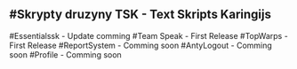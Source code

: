#Skrypty druzyny TSK - Text Skripts Karingijs
------------------------------------------------
#Essentialssk - Update comming
#Team Speak - First Release
#TopWarps - First Release
#ReportSystem - Comming soon
#AntyLogout - Comming soon
#Profile - Comming soon

